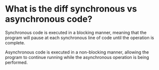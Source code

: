 # What is the diff synchronous vs asynchronous code?

Synchronous code is executed in a blocking manner, meaning that the program will pause at each synchronous line of code until the operation is complete.

Asynchronous code is executed in a non-blocking manner, allowing the program to continue running while the asynchronous operation is being performed.